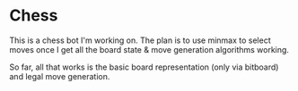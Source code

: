 # Chess

This is a chess bot I'm working on. The plan is to use minmax to select moves once I get all the board state & move generation algorithms working.

So far, all that works is the basic board representation (only via bitboard) and legal move generation.

